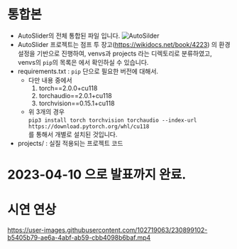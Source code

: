 # 통합본

- AutoSlider의 전체 통합된 파일 입니다.
![AutoSilder](https://user-images.githubusercontent.com/102719063/225289570-0a4aae52-a55b-4877-8907-fad34d383159.png)
- AutoSlider 프로젝트는 점프 투 장고(https://wikidocs.net/book/4223) 의 환경 설정을 기반으로 진행하여, venvs과 projects 라는 디렉토리로 분류하였고, venvs의 `pip`의 목록은 에서 확인하실 수 있습니다.
- requirements.txt : `pip` 단으로 필요한 버전에 대해서.
    - 다만 내용 중에서
        1. torch==2.0.0+cu118
        2. torchaudio==2.0.1+cu118
        3. torchvision==0.15.1+cu118
    - 위 3개의 경우 <br>```pip3 install torch torchvision torchaudio --index-url https://download.pytorch.org/whl/cu118```<br> 를 통해서 개별로 설치된 것입니다.
- projects/ : 실질 적용되는 프로젝트 코드

# 2023-04-10 으로 발표까지 완료.

# 시연 연상
https://user-images.githubusercontent.com/102719063/230899102-b5405b79-ae6a-4abf-ab59-cbb4098b6baf.mp4

